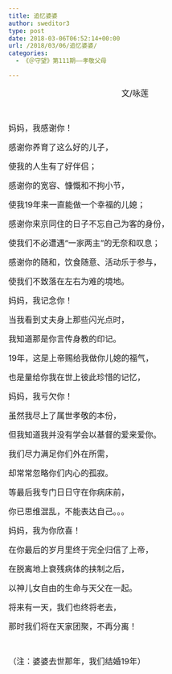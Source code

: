 ```yaml
---
title: 追忆婆婆
author: sweditor3
type: post
date: 2018-03-06T06:52:14+00:00
url: /2018/03/06/追忆婆婆/
categories:
  - 《＠守望》第111期——孝敬父母

---
```

<p style="text-align: center;">
  <span style="font-size: 12pt;">文/咏莲</span>
</p>

&nbsp;

<span style="font-size: 12pt;">妈妈，我感谢你！</span>
  
<span style="font-size: 12pt;">感谢你养育了这么好的儿子，</span>
  
<span style="font-size: 12pt;">使我的人生有了好伴侣；</span>
  
<span style="font-size: 12pt;">感谢你的宽容、慷慨和不拘小节，</span>
  
<span style="font-size: 12pt;">使我19年来一直能做一个幸福的儿媳；</span>
  
<span style="font-size: 12pt;">感谢你来京同住的日子不忘自己为客的身份，</span>
  
<span style="font-size: 12pt;">使我们不必遭遇“一家两主”的无奈和叹息；</span>
  
<span style="font-size: 12pt;">感谢你的随和，饮食随意、活动乐于参与，</span>
  
<span style="font-size: 12pt;">使我们不致落在左右为难的境地。</span>

<span style="font-size: 12pt;">妈妈，我记念你！</span>
  
<span style="font-size: 12pt;">当我看到丈夫身上那些闪光点时，</span>
  
<span style="font-size: 12pt;">我知道那是你言传身教的印记。</span>
  
<span style="font-size: 12pt;">19年，这是上帝赐给我做你儿媳的福气，</span>
  
<span style="font-size: 12pt;">也是量给你我在世上彼此珍惜的记忆，</span>

<span style="font-size: 12pt;">妈妈，我亏欠你！</span>
  
<span style="font-size: 12pt;">虽然我尽上了属世孝敬的本份，</span>
  
<span style="font-size: 12pt;">但我知道我并没有学会以基督的爱来爱你。</span>
  
<span style="font-size: 12pt;">我们尽力满足你们外在所需，</span>
  
<span style="font-size: 12pt;">却常常忽略你们内心的孤寂。</span>
  
<span style="font-size: 12pt;">等最后我专门日日守在你病床前，</span>
  
<span style="font-size: 12pt;">你已思维混乱，不能表达自己。。。</span>

<span style="font-size: 12pt;">妈妈，我为你欣喜！</span>
  
<span style="font-size: 12pt;">在你最后的岁月里终于完全归信了上帝，</span>
  
<span style="font-size: 12pt;">在脱离地上衰残病体的挟制之后，</span>
  
<span style="font-size: 12pt;">以神儿女自由的生命与天父在一起。</span>
  
<span style="font-size: 12pt;">将来有一天，我们也终将老去，</span>
  
<span style="font-size: 12pt;">那时我们将在天家团聚，不再分离！</span>

&nbsp;

<span style="font-size: 12pt;">（注：婆婆去世那年，我们结婚19年）</span>